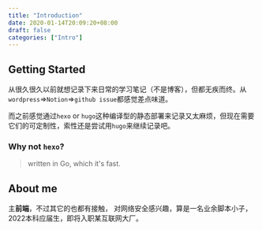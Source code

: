 ```yaml
---
title: "Introduction"
date: 2020-01-14T20:09:20+08:00
draft: false
categories: ["Intro"]
---
```


## Getting Started

从很久很久以前就想记录下来日常的学习笔记（不是博客），但都无疾而终。从`wordpress`=>`Notion`=>`github issue`都感觉差点味道。

而之前感觉通过`hexo` or `hugo`这种编译型的静态部署来记录又太麻烦，但现在需要它们的可定制性，索性还是尝试用`hugo`来继续记录吧。

### Why not `hexo`?

> written in Go, which it's fast.

## About me

主**前端**，不过其它的也都有接触，
对网络安全感兴趣，算是一名业余脚本小子，
2022本科应届生，即将入职某互联网大厂。